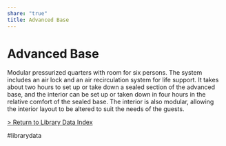 ```yaml
---
share: "true"
title: Advanced Base
---
```

# Advanced Base  
  
Modular pressurized quarters with room for six persons. The system includes an air lock and an air recirculation system for life support. It takes about two hours to set up or take down a sealed section of the advanced base, and the interior can be set up or taken down in four hours in the relative comfort of the sealed base. The interior is also modular, allowing the interior layout to be altered to suit the needs of the guests.  
  
  
[ > Return to Library Data Index](LibraryData.md)  
  
#librarydata